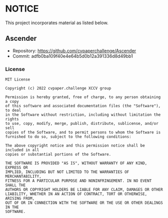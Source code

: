 # NOTICE

This project incorporates material as listed below.

## Ascender

* Repository: https://github.com/cvpaperchallenge/Ascender 
* Commit: adfb0ba109f40e4e64b5d0b12a391336d8d49bb1

### License

```
MIT License

Copyright (c) 2022 cvpaper.challenge XCCV group

Permission is hereby granted, free of charge, to any person obtaining a copy
of this software and associated documentation files (the "Software"), to deal
in the Software without restriction, including without limitation the rights
to use, copy, modify, merge, publish, distribute, sublicense, and/or sell
copies of the Software, and to permit persons to whom the Software is
furnished to do so, subject to the following conditions:

The above copyright notice and this permission notice shall be included in all
copies or substantial portions of the Software.

THE SOFTWARE IS PROVIDED "AS IS", WITHOUT WARRANTY OF ANY KIND, EXPRESS OR
IMPLIED, INCLUDING BUT NOT LIMITED TO THE WARRANTIES OF MERCHANTABILITY,
FITNESS FOR A PARTICULAR PURPOSE AND NONINFRINGEMENT. IN NO EVENT SHALL THE
AUTHORS OR COPYRIGHT HOLDERS BE LIABLE FOR ANY CLAIM, DAMAGES OR OTHER
LIABILITY, WHETHER IN AN ACTION OF CONTRACT, TORT OR OTHERWISE, ARISING FROM,
OUT OF OR IN CONNECTION WITH THE SOFTWARE OR THE USE OR OTHER DEALINGS IN THE
SOFTWARE.
```